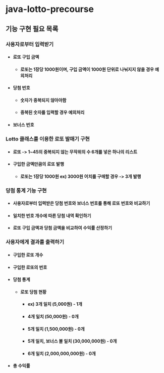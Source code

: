 # java-lotto-precourse
## 기능 구현 필요 목록
### 사용자로부터 입력받기
  + #### 로또 구입 금액
    + #### 로또는 1장당 1000원이며, 구입 금액이 1000원 단위로 나눠지지 않을 경우 예외처리
  + #### 당첨 번호
    + #### 숫자가 중복되지 않아야함
    + #### 중복된 숫자를 입력할 경우 예외처리
  + #### 보너스 번호
### Lotto 클래스를 이용한 로또 발매기 구현
  + #### 로또 -> 1~45의 중복되지 않는 무작위의 수 6개를 넣은 하나의 리스트
  + #### 구입한 금액만큼의 로또 발행
    + #### 로또는 1장당 1000원 ex) 3000원 어치를 구매할 경우 -> 3개 발행
### 당첨 통계 기능 구현
  + #### 사용자로부터 입력받은 당첨 번호와 보너스 번호를 통해 로또 번호와 비교하기
  + #### 일치한 번호 개수에 따른 당첨 내역 확인하기
  + #### 로또 구입 금액과 당첨 금액을 비교하여 수익률 산정하기
### 사용자에게 결과를 출력하기
  + #### 구입한 로또 개수
  + #### 구입한 로또의 번호
  + #### 당첨 통계
    + #### 로또 당첨 현황
      + #### ex) 3개 일치 (5,000원) - 1개
      + #### 4개 일치 (50,000원) - 0개
      + #### 5개 일치 (1,500,000원) - 0개
      + #### 5개 일치, 보너스 볼 일치 (30,000,000원) - 0개
      + #### 6개 일치 (2,000,000,000원) - 0개
  + #### 총 수익률
